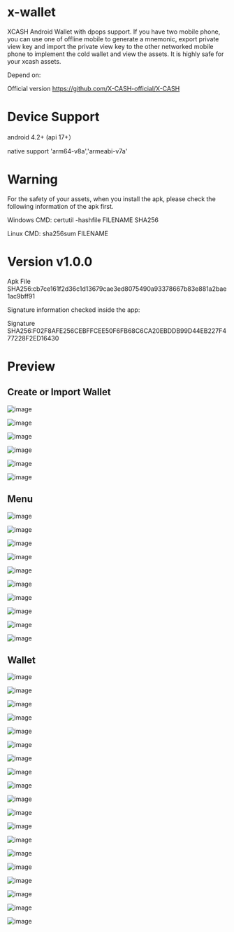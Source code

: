 ﻿# x-wallet

XCASH Android Wallet with dpops support. If you have two mobile phone, you can use one of offline mobile to generate a mnemonic, export private view key and import the private view key to the other networked mobile phone to implement the cold wallet and view the assets. It is highly safe for your xcash assets.

Depend on:

Official version  https://github.com/X-CASH-official/X-CASH

# Device Support

android 4.2+ (api 17+）

native support  'arm64-v8a','armeabi-v7a'

# Warning

For the safety of your assets, when you install the apk, please check the following information of the apk first.

Windows CMD: certutil -hashfile FILENAME SHA256

Linux CMD: sha256sum FILENAME

# Version v1.0.0

Apk File SHA256:cb7ce161f2d36c1d13679cae3ed8075490a93378667b83e881a2bae1ac9bff91

Signature information checked inside the app:

Signature SHA256:F02F8AFE256CEBFFCEE50F6FB68C6CA20EBDDB99D44EB227F477228F2ED16430

# Preview

## Create or Import Wallet


![image](https://github.com/snakewaybackup/x-wallet/blob/master/preview/1.png)

![image](https://github.com/snakewaybackup/x-wallet/blob/master/preview/2.png)

![image](https://github.com/snakewaybackup/x-wallet/blob/master/preview/3.png)

![image](https://github.com/snakewaybackup/x-wallet/blob/master/preview/4.png)

![image](https://github.com/snakewaybackup/x-wallet/blob/master/preview/5.png)

![image](https://github.com/snakewaybackup/x-wallet/blob/master/preview/6.png)


## Menu


![image](https://github.com/snakewaybackup/x-wallet/blob/master/preview/7.png)

![image](https://github.com/snakewaybackup/x-wallet/blob/master/preview/8.png)

![image](https://github.com/snakewaybackup/x-wallet/blob/master/preview/9.png)

![image](https://github.com/snakewaybackup/x-wallet/blob/master/preview/10.png)

![image](https://github.com/snakewaybackup/x-wallet/blob/master/preview/11.png)

![image](https://github.com/snakewaybackup/x-wallet/blob/master/preview/12.png)

![image](https://github.com/snakewaybackup/x-wallet/blob/master/preview/13.png)

![image](https://github.com/snakewaybackup/x-wallet/blob/master/preview/14.png)

![image](https://github.com/snakewaybackup/x-wallet/blob/master/preview/15.png)

![image](https://github.com/snakewaybackup/x-wallet/blob/master/preview/16.png)


## Wallet


![image](https://github.com/snakewaybackup/x-wallet/blob/master/preview/17.png)

![image](https://github.com/snakewaybackup/x-wallet/blob/master/preview/18.png)

![image](https://github.com/snakewaybackup/x-wallet/blob/master/preview/19.png)

![image](https://github.com/snakewaybackup/x-wallet/blob/master/preview/20.png)

![image](https://github.com/snakewaybackup/x-wallet/blob/master/preview/21.png)

![image](https://github.com/snakewaybackup/x-wallet/blob/master/preview/22.png)

![image](https://github.com/snakewaybackup/x-wallet/blob/master/preview/23.png)

![image](https://github.com/snakewaybackup/x-wallet/blob/master/preview/24.png)

![image](https://github.com/snakewaybackup/x-wallet/blob/master/preview/25.png)

![image](https://github.com/snakewaybackup/x-wallet/blob/master/preview/26.png)

![image](https://github.com/snakewaybackup/x-wallet/blob/master/preview/27.png)

![image](https://github.com/snakewaybackup/x-wallet/blob/master/preview/28.png)

![image](https://github.com/snakewaybackup/x-wallet/blob/master/preview/29.png)

![image](https://github.com/snakewaybackup/x-wallet/blob/master/preview/30.png)

![image](https://github.com/snakewaybackup/x-wallet/blob/master/preview/31.png)

![image](https://github.com/snakewaybackup/x-wallet/blob/master/preview/32.png)

![image](https://github.com/snakewaybackup/x-wallet/blob/master/preview/33.png)

![image](https://github.com/snakewaybackup/x-wallet/blob/master/preview/34.png)

![image](https://github.com/snakewaybackup/x-wallet/blob/master/preview/35.png)
